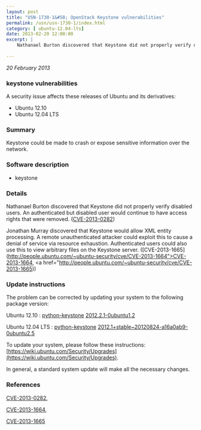 ```yaml
---
layout: post
title: "USN-1730-1&#58; OpenStack Keystone vulnerabilities"
permalink: /usn/usn-1730-1/index.html
category: [ ubuntu-12.04-lts]
date: 2013-02-20 12:00:00
excerpt: |
    Nathanael Burton discovered that Keystone did not properly verify disabled users. An authenticated but disabled user would continue to have access rights that were removed. ([CVE-2013-0282](http://people.ubuntu.com/~ubuntu-security/cve/CVE-2013-0282))
    
--- 
```

 
 

*20 February 2013*

### keystone vulnerabilities

A security issue affects these releases of Ubuntu and its derivatives:

* Ubuntu 12.10
* Ubuntu 12.04 LTS

### Summary

Keystone could be made to crash or expose sensitive information over the network.

### Software description

* keystone 

### Details

Nathanael Burton discovered that Keystone did not properly verify disabled users. An authenticated but disabled user would continue to have access rights that were removed. ([CVE-2013-0282](http://people.ubuntu.com/~ubuntu-security/cve/CVE-2013-0282))

Jonathan Murray discovered that Keystone would allow XML entity processing. A remote unauthenticated attacker could exploit this to cause a denial of service via resource exhaustion. Authenticated users could also use this to view arbitrary files on the Keystone server. ([CVE-2013-1665](http://people.ubuntu.com/~ubuntu-security/cve/CVE-2013-1664">CVE-2013-1664</a>, <a href="http://people.ubuntu.com/~ubuntu-security/cve/CVE-2013-1665)) 

### Update instructions

The problem can be corrected by updating your system to the following package version:

Ubuntu 12.10
 : [python-keystone](https://launchpad.net/ubuntu/+source/keystone) <span> [2012.2.1-0ubuntu1.2](https://launchpad.net/ubuntu/+source/keystone/2012.2.1-0ubuntu1.2) </span> 

Ubuntu 12.04 LTS
 : [python-keystone](https://launchpad.net/ubuntu/+source/keystone) <span> [2012.1+stable~20120824-a16a0ab9-0ubuntu2.5](https://launchpad.net/ubuntu/+source/keystone/2012.1+stable~20120824-a16a0ab9-0ubuntu2.5) </span> 

To update your system, please follow these instructions: [https://wiki.ubuntu.com/Security/Upgrades](https://wiki.ubuntu.com/Security/Upgrades).

In general, a standard system update will make all the necessary changes. 

### References

 
 [CVE-2013-0282](http://people.ubuntu.com/~ubuntu-security/cve/CVE-2013-0282), 

 [CVE-2013-1664](http://people.ubuntu.com/~ubuntu-security/cve/CVE-2013-1664), 

 [CVE-2013-1665](http://people.ubuntu.com/~ubuntu-security/cve/CVE-2013-1665)
 

